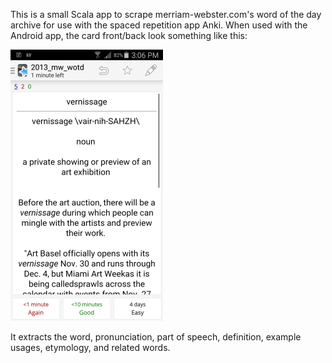 This is a small Scala app to scrape merriam-webster.com's word of the day archive for use with the spaced repetition app Anki. When used with the Android app, the card front/back look something like this:

![screenshot of Anki Android app](anki_wotd_screenshot.png)

It extracts the word, pronunciation, part of speech, definition, example usages, etymology, and related words.